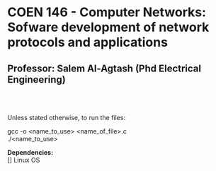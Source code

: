 # COEN 146 - Computer Networks: Sofware development of network protocols and applications <br/>
## Professor: Salem Al-Agtash (Phd Electrical Engineering) <br/>
<br/>
<br/>


Unless stated otherwise, to run the files: <br/>

gcc -o <name_to_use> <name_of_file>.c <br/>
./<name_to_use> <br/>

**Dependencies:** <br/>
[] Linux OS
